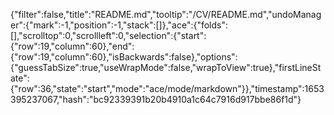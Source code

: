 {"filter":false,"title":"README.md","tooltip":"/CV/README.md","undoManager":{"mark":-1,"position":-1,"stack":[]},"ace":{"folds":[],"scrolltop":0,"scrollleft":0,"selection":{"start":{"row":19,"column":60},"end":{"row":19,"column":60},"isBackwards":false},"options":{"guessTabSize":true,"useWrapMode":false,"wrapToView":true},"firstLineState":{"row":36,"state":"start","mode":"ace/mode/markdown"}},"timestamp":1653395237067,"hash":"bc92339391b20b4910a1c64c7916d917bbe86f1d"}
